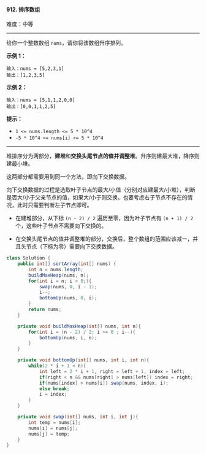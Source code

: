 #### 912. 排序数组

难度：中等

---

给你一个整数数组 `nums`，请你将该数组升序排列。

 **示例 1：** 

```
输入：nums = [5,2,3,1]
输出：[1,2,3,5]
```

 **示例 2：** 

```
输入：nums = [5,1,1,2,0,0]
输出：[0,0,1,1,2,5]
```

 **提示：** 

*   `1 <= nums.length <= 5 * 10^4`
*   `-5 * 10^4 <= nums[i] <= 5 * 10^4`

---

堆排序分为两部分，**建堆**和**交换头尾节点的值并调整堆**。升序则建最大堆，降序则建最小堆。

这两部分都需要用到同一个方法，即向下交换数据。

向下交换数据的过程是选取叶子节点的最大/小值（分别对应建最大/小堆），判断是否大/小于父亲节点的值，如果大/小于则交换。也要考虑右子节点不存在的情况，此时只需要判断左子节点即可。

- 在建堆部分，从下标  `(n - 2) / 2` 遍历至零，因为叶子节点有 `(n + 1) / 2` 个，这些叶子节点不需要向下交换的。

- 在交换头尾节点的值并调整堆的部分，交换后，整个数组的范围应该减一，并且头节点（下标为零）需要向下交换数据。

```java
class Solution {
    public int[] sortArray(int[] nums) {
        int n = nums.length;
        buildMaxHeap(nums, n);
        for(int i = n; i > 0;){
            swap(nums, 0, i - 1);
            i--;
            bottomUp(nums, 0, i);
        }
        return nums;
    }

    private void buildMaxHeap(int[] nums, int n){
        for(int i = (n - 2) / 2; i >= 0 ; i--){
            bottomUp(nums, i, n);
        }
    }

    private void bottomUp(int[] nums, int i, int n){
        while(2 * i + 1 < n){
            int left = 2 * i + 1, right = left + 1, index = left;
            if(right < n && nums[right] > nums[left]) index = right;
            if(nums[index] > nums[i]) swap(nums, index, i);
            else break;
            i = index;
        }
    }

    private void swap(int[] nums, int i, int j){
        int temp = nums[i];
        nums[i] = nums[j];
        nums[j] = temp;
    }
}
```